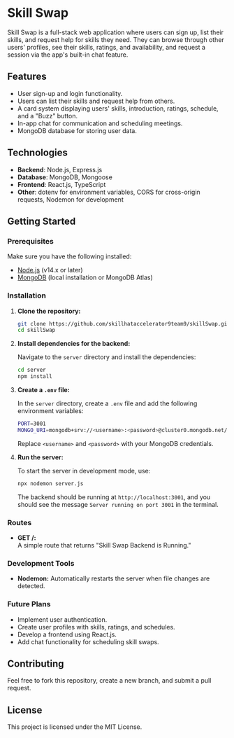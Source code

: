 # Skill Swap

Skill Swap is a full-stack web application where users can sign up, list their skills, and request help for skills they need. They can browse through other users' profiles, see their skills, ratings, and availability, and request a session via the app's built-in chat feature.

## Features

- User sign-up and login functionality.
- Users can list their skills and request help from others.
- A card system displaying users' skills, introduction, ratings, schedule, and a "Buzz" button.
- In-app chat for communication and scheduling meetings.
- MongoDB database for storing user data.

## Technologies

- **Backend**: Node.js, Express.js
- **Database**: MongoDB, Mongoose
- **Frontend**: React.js, TypeScript
- **Other**: dotenv for environment variables, CORS for cross-origin requests, Nodemon for development

## Getting Started

### Prerequisites

Make sure you have the following installed:

- [Node.js](https://nodejs.org/) (v14.x or later)
- [MongoDB](https://www.mongodb.com/) (local installation or MongoDB Atlas)

### Installation

1. **Clone the repository:**

   ```bash
   git clone https://github.com/skillhataccelerator9team9/skillSwap.git
   cd skillSwap
   ```

2. **Install dependencies for the backend:**

   Navigate to the `server` directory and install the dependencies:

   ```bash
   cd server
   npm install
   ```

3. **Create a `.env` file:**

   In the `server` directory, create a `.env` file and add the following environment variables:

   ```bash
   PORT=3001
   MONGO_URI=mongodb+srv://<username>:<password>@cluster0.mongodb.net/SkillSwap?retryWrites=true&w=majority
   ```

   Replace `<username>` and `<password>` with your MongoDB credentials.

4. **Run the server:**

   To start the server in development mode, use:

   ```bash
   npx nodemon server.js
   ```

   The backend should be running at `http://localhost:3001`, and you should see the message `Server running on port 3001` in the terminal.

### Routes

- **GET /:**  
  A simple route that returns "Skill Swap Backend is Running."

### Development Tools

- **Nodemon:** Automatically restarts the server when file changes are detected.

### Future Plans

- Implement user authentication.
- Create user profiles with skills, ratings, and schedules.
- Develop a frontend using React.js.
- Add chat functionality for scheduling skill swaps.

## Contributing

Feel free to fork this repository, create a new branch, and submit a pull request.

## License

This project is licensed under the MIT License.
